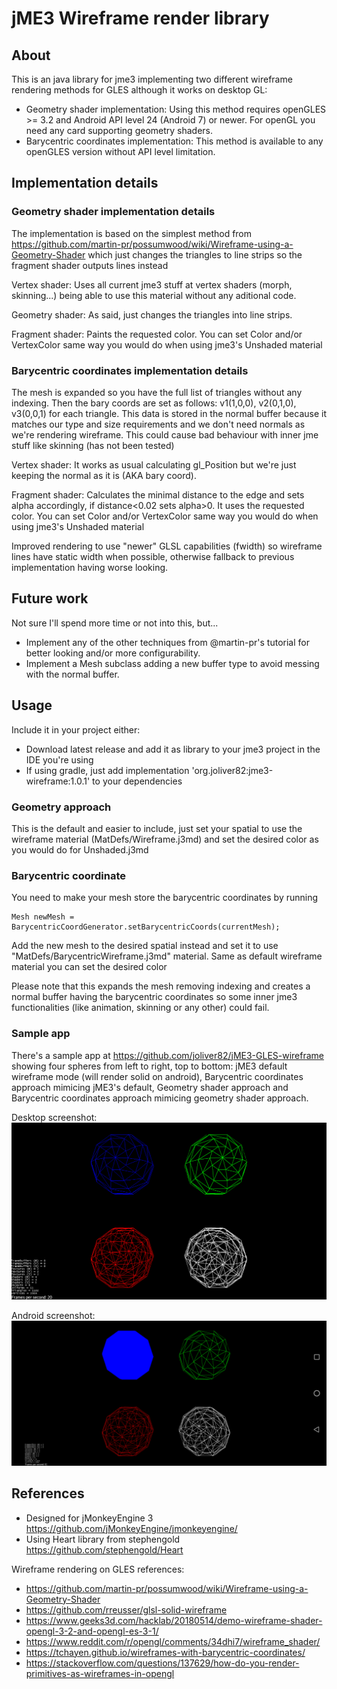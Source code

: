 # jME3 Wireframe render library

## About

This is an java library for jme3 implementing two different wireframe rendering methods for GLES although it works on desktop GL:

* Geometry shader implementation: Using this method requires openGLES >= 3.2 and Android API level 24 (Android 7) or newer. For openGL you need any card supporting geometry shaders.
* Barycentric coordinates implementation: This method is available to any openGLES version without API level limitation.

## Implementation details

### Geometry shader implementation details

The implementation is based on the simplest method from https://github.com/martin-pr/possumwood/wiki/Wireframe-using-a-Geometry-Shader which just changes the triangles to line strips so the fragment shader outputs lines instead

Vertex shader: Uses all current jme3 stuff at vertex shaders (morph, skinning...) being able to use this material without any aditional code.

Geometry shader: As said, just changes the triangles into line strips. 

Fragment shader: Paints the requested color. You can set Color and/or VertexColor same way you would do when using jme3's Unshaded material


### Barycentric coordinates implementation details

The mesh is expanded so you have the full list of triangles without any indexing. Then the bary coords are set as follows: v1(1,0,0), v2(0,1,0), v3(0,0,1) for each triangle. This data is stored in the normal buffer because it matches our type and size requirements and we don't need normals as we're rendering wireframe. This could cause bad behaviour with inner jme stuff like skinning (has not been tested)

Vertex shader: It works as usual calculating gl_Position but we're just keeping the normal as it is (AKA bary coord).

Fragment shader: Calculates the minimal distance to the edge and sets alpha accordingly, if distance<0.02 sets alpha>0. It uses the requested color. You can set Color and/or VertexColor same way you would do when using jme3's Unshaded material

Improved rendering to use "newer" GLSL capabilities (fwidth) so wireframe lines have static width when possible, otherwise fallback to previous implementation having worse looking.

## Future work

Not sure I'll spend more time or not into this, but...

* Implement any of the other techniques from @martin-pr's tutorial for better looking and/or more configurability.
* Implement a Mesh subclass adding a new buffer type to avoid messing with the normal buffer.


## Usage

Include it in your project either:

* Download latest release and add it as library to your jme3 project in the IDE you're using
* If using gradle, just add implementation 'org.joliver82:jme3-wireframe:1.0.1' to your dependencies

### Geometry approach

This is the default and easier to include, just set your spatial to use the wireframe material (MatDefs/Wireframe.j3md) and set the desired color as you would do for Unshaded.j3md

### Barycentric coordinate

You need to make your mesh store the barycentric coordinates by running 
```
Mesh newMesh = BarycentricCoordGenerator.setBarycentricCoords(currentMesh);
```
Add the new mesh to the desired spatial instead and set it to use "MatDefs/BarycentricWireframe.j3md" material. Same as default wireframe material you can set the desired color

Please note that this expands the mesh removing indexing and creates a normal buffer having the barycentric coordinates so some inner jme3 functionalities (like animation, skinning or any other) could fail. 

### Sample app

There's a sample app at https://github.com/joliver82/jME3-GLES-wireframe showing four spheres from left to right, top to bottom: jME3 default wireframe mode (will render solid on android), Barycentric coordinates approach mimicing jME3's default, Geometry shader approach and Barycentric coordinates approach mimicing geometry shader approach.

Desktop screenshot:
![Alt text](/screenshots/wireframe-desktop.png?raw=true "Desktop screenshot")

Android screenshot:
![Alt text](/screenshots/wireframe-android.png?raw=true "Android screenshot")


## References

* Designed for jMonkeyEngine 3 https://github.com/jMonkeyEngine/jmonkeyengine/
* Using Heart library from stephengold https://github.com/stephengold/Heart

Wireframe rendering on GLES references:

* https://github.com/martin-pr/possumwood/wiki/Wireframe-using-a-Geometry-Shader 
* https://github.com/rreusser/glsl-solid-wireframe
* https://www.geeks3d.com/hacklab/20180514/demo-wireframe-shader-opengl-3-2-and-opengl-es-3-1/
* https://www.reddit.com/r/opengl/comments/34dhi7/wireframe_shader/
* https://tchayen.github.io/wireframes-with-barycentric-coordinates/
* https://stackoverflow.com/questions/137629/how-do-you-render-primitives-as-wireframes-in-opengl


